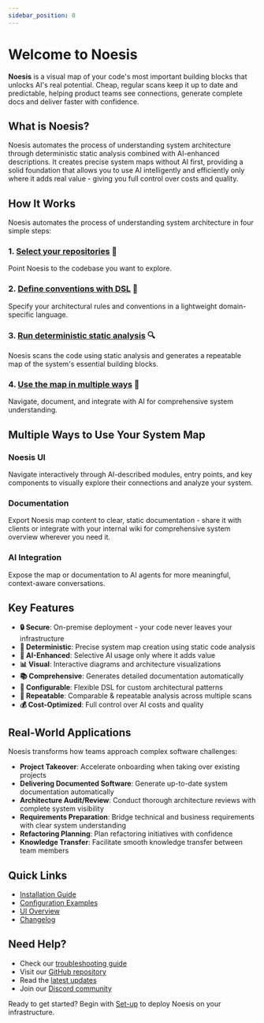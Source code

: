 ```yaml
---
sidebar_position: 0
---
```


# Welcome to Noesis

**Noesis** is a visual map of your code's most important building blocks that unlocks AI's real potential. Cheap, regular scans keep it up to date and predictable, helping product teams see connections, generate complete docs and deliver faster with confidence.

## What is Noesis?

Noesis automates the process of understanding system architecture through deterministic static analysis combined with AI-enhanced descriptions. It creates precise system maps without AI first, providing a solid foundation that allows you to use AI intelligently and efficiently only where it adds real value - giving you full control over costs and quality.

## How It Works

Noesis automates the process of understanding system architecture in four simple steps:

### 1. [Select your repositories](/docs/setup) 📁
Point Noesis to the codebase you want to explore.

### 2. [Define conventions with DSL](/docs/configure) 🔧
Specify your architectural rules and conventions in a lightweight domain-specific language.

### 3. [Run deterministic static analysis](/docs/configure) 🔍
Noesis scans the code using static analysis and generates a repeatable map of the system's essential building blocks.

### 4. [Use the map in multiple ways](/docs/explore) 🚀
Navigate, document, and integrate with AI for comprehensive system understanding.

## Multiple Ways to Use Your System Map

### Noesis UI
Navigate interactively through AI-described modules, entry points, and key components to visually explore their connections and analyze your system.

### Documentation
Export Noesis map content to clear, static documentation - share it with clients or integrate with your internal wiki for comprehensive system overview wherever you need it.

### AI Integration
Expose the map or documentation to AI agents for more meaningful, context-aware conversations.

## Key Features

- **🔒 Secure**: On-premise deployment - your code never leaves your infrastructure
- **🎯 Deterministic**: Precise system map creation using static code analysis
- **🤖 AI-Enhanced**: Selective AI usage only where it adds value
- **📊 Visual**: Interactive diagrams and architecture visualizations
- **📚 Comprehensive**: Generates detailed documentation automatically
- **🔧 Configurable**: Flexible DSL for custom architectural patterns
- **🔄 Repeatable**: Comparable & repeatable analysis across multiple scans
- **💰 Cost-Optimized**: Full control over AI costs and quality

## Real-World Applications

Noesis transforms how teams approach complex software challenges:

- **Project Takeover**: Accelerate onboarding when taking over existing projects
- **Delivering Documented Software**: Generate up-to-date system documentation automatically
- **Architecture Audit/Review**: Conduct thorough architecture reviews with complete system visibility
- **Requirements Preparation**: Bridge technical and business requirements with clear system understanding
- **Refactoring Planning**: Plan refactoring initiatives with confidence
- **Knowledge Transfer**: Facilitate smooth knowledge transfer between team members

## Quick Links

- [Installation Guide](/docs/setup)
- [Configuration Examples](/docs/configure)
- [UI Overview](/docs/explore)
- [Changelog](/docs/changelog)

## Need Help?

- Check our [troubleshooting guide](/docs/explore#troubleshooting)
- Visit our [GitHub repository](https://github.com/noesisvision/noesis)
- Read the [latest updates](/docs/changelog)
- Join our [Discord community](https://discord.gg/noesis)

Ready to get started? Begin with [Set-up](/docs/setup) to deploy Noesis on your infrastructure.
